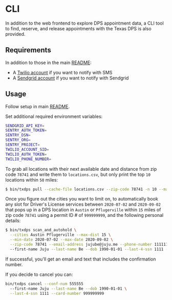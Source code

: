 # CLI

In addition to the web frontend to explore DPS appointment data, a CLI tool to find, reserve, and release appointments with the Texas DPS is also provided.

## Requirements

In addition to those in the main [README](../README.md):

- A [Twilio account](https://www.twilio.com/docs/usage/tutorials/how-to-use-your-free-trial-account) if you want to notify with SMS
- A [Sendgrid account](https://sendgrid.com/pricing/) if you want to notify with Sendgrid

## Usage

Follow setup in main [README](../README.md).

Set additional required environment variables:

```sh
SENDGRID_API_KEY=
SENTRY_AUTH_TOKEN=
SENTRY_DSN=
SENTRY_ORG=
SENTRY_PROJECT=
TWILIO_ACCOUNT_SID=
TWILIO_AUTH_TOKEN=
TWILIO_PHONE_NUMBER=
```

To grab all locations with their next available date and distance from zip code `78741` and write them to `locations.csv`, but only print the top `10` locations within `50` miles:

```sh
$ bin/txdps pull --cache-file locations.csv --zip-code 78741 -n 10 --max-dist 50
```

Once you figure out the cities you want to limit on, to automatically book any slot for Driver's License services between `2020-07-02` and `2020-09-02` that pops up in a DPS location in `Austin` or `Pflugerville` within `15` miles of zip code `78741` using a permit ID # of `999999999`, and the following personal details:

```sh
$ bin/txdps scan_and_autohold \
  --cities Austin Pflugerville --max-dist 15 \
  --min-date 2020-07-02 --max-date 2020-09-02 \
  --zip-code 78741 --email-address jujube@juju.me --phone-number 111111111
  --first-name Juju --last-name Be --dob 1990-01-01 --last-4-ssn 1111 --card-number 999999999
```

If successful, you'll get an email and text that includes the confirmation number.

If you decide to cancel you can:

```sh
bin/txdps cancel --conf-num 555555
  --first-name Juju --last-name Be --dob 1990-01-01 \
  --last-4-ssn 1111 --card-number 999999999
```
